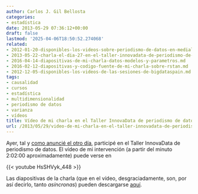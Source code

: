```yaml
---
author: Carlos J. Gil Bellosta
categories:
- estadística
date: 2013-05-29 07:36:12+00:00
draft: false
lastmod: '2025-04-06T18:50:52.274068'
related:
- 2012-01-20-disponibles-los-videos-sobre-periodismo-de-datos-en-medialab-prado.md
- 2013-05-22-charla-el-dia-27-en-el-taller-innovadata-de-periodismo-de-datos.md
- 2016-04-14-diapositivas-de-mi-charla-datos-modelos-y-parametros.md
- 2016-02-12-diapositivas-y-codigo-fuente-de-mi-charla-sobre-rstan.md
- 2012-12-05-disponibles-los-videos-de-las-sesiones-de-bigdataspain.md
tags:
- causalidad
- cursos
- estadística
- multidimensionalidad
- periodismo de datos
- varianza
- vídeos
title: Vídeo de mi charla en el Taller InnovaData de periodismo de datos
url: /2013/05/29/video-de-mi-charla-en-el-taller-innovadata-de-periodismo-de-datos/
---
```


Ayer, tal y [como anuncié el otro día](http://www.datanalytics.com/2013/05/22/charla-el-dia-27-en-el-taller-innovadata-de-periodismo-de-datos/), participé en el Taller InnovaData de periodismo de datos. El vídeo de mi intervención (a partir del minuto 2:02:00 aproximadamente) puede verse en

{{< youtube HsSHVyk_448 >}}

Las diapositivas de la charla (que en el vídeo, desgraciadamente, son, por así decirlo, tanto _asíncronas_) pueden descargarse [aquí](http://www.civio.es/wp-content/uploads/2013/05/PPios-b%C3%A1icos-estadisitica_Gil-Bellosta.pdf).